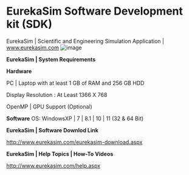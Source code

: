 # EurekaSim Software Development kit (SDK)
EurekaSim | Scientific and Engineering Simulation Application | www.eurekasim.com
![image](https://github.com/KTS-Innovation-Labs/eurekasim/assets/26991414/1d166053-1235-4da7-821a-126d4d6ed81d)

**EurekaSim | System Requirements**

**Hardware**

PC | Laptop with at least 1 GB of RAM and 256 GB HDD

Display Resolution : At Least 1366 X 768

OpenMP | GPU Support (Optional)

**Software**
OS: WindowsXP | 7 | 8.1 | 10 | 11  (32 & 64 Bit)

**EurekaSim | Software Downlod Link**

http://www.eurekasim.com/eurekasim-download.aspx

**EurekaSim | Help Topics | How-To Videos**

http://www.eurekasim.com/help.aspx


